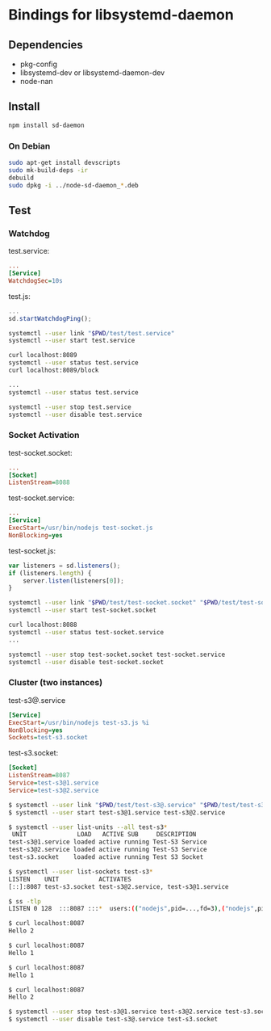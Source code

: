 # Bindings for libsystemd-daemon #

## Dependencies ##
* pkg-config
* libsystemd-dev or libsystemd-daemon-dev
* node-nan

## Install ##
```bash
npm install sd-daemon
```

### On Debian ###
```bash
sudo apt-get install devscripts
sudo mk-build-deps -ir
debuild
sudo dpkg -i ../node-sd-daemon_*.deb
```

## Test ##

### Watchdog ###

test.service:
```ini
...
[Service]
WatchdogSec=10s
```

test.js:
```javascript
...
sd.startWatchdogPing();
```

```bash
systemctl --user link "$PWD/test/test.service"
systemctl --user start test.service

curl localhost:8089
systemctl --user status test.service
curl localhost:8089/block

...
systemctl --user status test.service

systemctl --user stop test.service
systemctl --user disable test.service
```

### Socket Activation ###

test-socket.socket:
```ini
...
[Socket]
ListenStream=8088
```

test-socket.service:
```ini
...
[Service]
ExecStart=/usr/bin/nodejs test-socket.js
NonBlocking=yes
```

test-socket.js:
```javascript
var listeners = sd.listeners();
if (listeners.length) {
    server.listen(listeners[0]);
}
```

```bash
systemctl --user link "$PWD/test/test-socket.socket" "$PWD/test/test-socket.service"
systemctl --user start test-socket.socket

curl localhost:8088
systemctl --user status test-socket.service
...

systemctl --user stop test-socket.socket test-socket.service
systemctl --user disable test-socket.socket
```

### Cluster (two instances) ###

test-s3@.service
```ini
[Service]
ExecStart=/usr/bin/nodejs test-s3.js %i
NonBlocking=yes
Sockets=test-s3.socket
```

test-s3.socket:
```ini
[Socket]
ListenStream=8087
Service=test-s3@1.service
Service=test-s3@2.service
```

```bash
$ systemctl --user link "$PWD/test/test-s3@.service" "$PWD/test/test-s3.socket"
$ systemctl --user start test-s3@1.service test-s3@2.service

$ systemctl --user list-units --all test-s3*
 UNIT              LOAD   ACTIVE SUB     DESCRIPTION
test-s3@1.service loaded active running Test-S3 Service
test-s3@2.service loaded active running Test-S3 Service
test-s3.socket    loaded active running Test S3 Socket

$ systemctl --user list-sockets test-s3*
LISTEN    UNIT           ACTIVATES
[::]:8087 test-s3.socket test-s3@2.service, test-s3@1.service

$ ss -tlp
LISTEN 0 128  :::8087 :::*  users:(("nodejs",pid=...,fd=3),("nodejs",pid=...,fd=3),("systemd",pid=...,fd=...))

$ curl localhost:8087
Hello 2

$ curl localhost:8087
Hello 1

$ curl localhost:8087
Hello 1

$ curl localhost:8087
Hello 2

$ systemctl --user stop test-s3@1.service test-s3@2.service test-s3.socket
$ systemctl --user disable test-s3@.service test-s3.socket
```
